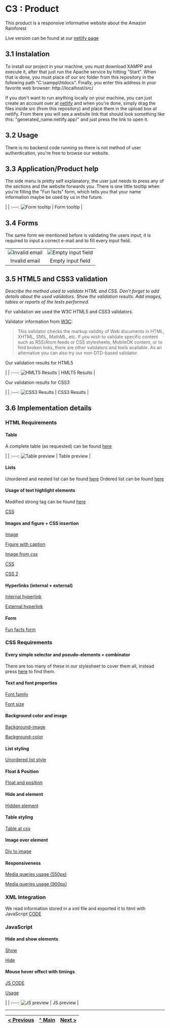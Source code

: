 # C3 : Product

This product is a responsive informative website about the Amazon Rainforest

Live version can be found at our [netlify page](https://tiwm2021-ti-g04.netlify.app/)

## 3.1 Instalation

To install our project in your machine, you must download XAMPP and execute it, after that just run the Apache service by hitting "Start".
When that is done, you must place of our src folder from this repository in the following path "C:\xampp\htdocs".
Finally, you enter this address in your favorite web browser: http://localhost/src/

If you don't want to run anything locally on your machine, you can just create an account over at [netlify](www.netlify.com) and when you're done, simply drag the files inside src (from this repository) and place them in the upload box at netlify.
From there you will see a website link that should look something like this: "generated_name.netlify.app/" and just press the link to open it.

## 3.2 Usage

There is no backend code running so there is not method of user authentication, you're free to browse our website.

## 3.3 Application/Product help

The side menu is pretty self explanatory, the user just needs to press any of the sections and the website forwards you.
There is one little tooltip when you're filling the "Fun facts" form, which tells you that your name information maybe be used by us in the future.

| |
:---:
![Form tooltip](images/form_tooltip.png) |
Form tooltip |

## 3.4 Forms

The same form we mentioned before is validating the users input, it is required to input a correct e-mail and to fill every input field.

| | |
:---: | :---:
![Invalid email](images/not_an_email.png) | ![Empty input field](images/no_facts_no_fun.png)
Invalid email |  Empty input field


## 3.5 HTML5 and CSS3 validation

_Describe the method used to validate HTML and CSS. Don't forget to add details about the used validators. Show the validation results._
_Add images, tables or reports of the tests performed._

For validation we used the W3C HTML5 and CSS3 validators.

Validator information from [W3C](https://validator.w3.org/): 
> This validator checks the markup validity of Web documents in HTML, XHTML, SMIL, MathML, etc. If you wish to validate specific content such as RSS/Atom feeds or CSS stylesheets, MobileOK content, or to find broken links, there are other validators and tools available. As an alternative you can also try our non-DTD-based validator.

Our validation results for HTML5

| |
:---:
![HMLT5 Results](images/html5_results.png) |
HMLT5 Results |

Our validation results for CSS3

| |
:---:
![CSS3 Results](images/css3_results.png) |
CSS3 Results |

## 3.6 Implementation details

### HTML Requirements

#### Table

A complete table (as requested) can be found [here](https://github.com/TI-04/-tiwm2021-ti-g04/blob/main/src/biocenose.html#L54)

| |
:---:
![Table preview](images/flora_table.png) |
Table preview |

#### Lists

Unordered and nested list can be found [here](https://github.com/TI-04/-tiwm2021-ti-g04/blob/main/src/index.html#L79)
Ordered list can be found [here](https://github.com/TI-04/-tiwm2021-ti-g04/blob/main/src/curiosidades.html#L46)

#### Usage of text highlight elements

Modified strong tag can be found [here](https://github.com/TI-04/-tiwm2021-ti-g04/blob/main/src/biocenose.html#L42)

[CSS](https://github.com/TI-04/-tiwm2021-ti-g04/blob/main/src/style.css#L83)

#### Images and figure + CSS insertion

[Image](https://github.com/TI-04/-tiwm2021-ti-g04/blob/main/src/historia.html#L82)

[Figure with caption](https://github.com/TI-04/-tiwm2021-ti-g04/blob/main/src/historia.html#L37)

[Image from css](https://github.com/TI-04/-tiwm2021-ti-g04/blob/main/src/curiosidades.html#L75)

[CSS](https://github.com/TI-04/-tiwm2021-ti-g04/blob/main/src/style.css#L649)

[CSS 2](https://github.com/TI-04/-tiwm2021-ti-g04/blob/main/src/style.css#L12)

#### Hyperlinks (internal + external)

[Internal hyperlink](https://github.com/TI-04/-tiwm2021-ti-g04/blob/main/src/index.html#L16)

[External hyperlink](https://github.com/TI-04/-tiwm2021-ti-g04/blob/main/src/index.html#L29)

#### Form

[Fun facts form](https://github.com/TI-04/-tiwm2021-ti-g04/blob/main/src/curiosidades.html#L90)

### CSS Requirements

#### Every simple selector and pseudo-elements + combinator

There are too many of these in our stylesheet to cover them all, instead press [here](https://github.com/TI-04/-tiwm2021-ti-g04/blob/main/src/style.css) to find them.

#### Text and font properties

[Font family](https://github.com/TI-04/-tiwm2021-ti-g04/blob/main/src/style.css#L2)

[Font size](https://github.com/TI-04/-tiwm2021-ti-g04/blob/main/src/style.css#L6)

#### Background color and image

[Background-image](https://github.com/TI-04/-tiwm2021-ti-g04/blob/main/src/style.css#L12)

[Background-color](https://github.com/TI-04/-tiwm2021-ti-g04/blob/main/src/style.css#L15)

#### List styling

[Unordered list style](https://github.com/TI-04/-tiwm2021-ti-g04/blob/main/src/style.css#L226)

#### Float & Position

[Float and position](https://github.com/TI-04/-tiwm2021-ti-g04/blob/main/src/style.css#L260)

#### Hide and element

[Hidden element](https://github.com/TI-04/-tiwm2021-ti-g04/blob/main/src/style.css#L516)

#### Table styling

[Table at css](https://github.com/TI-04/-tiwm2021-ti-g04/blob/main/src/style.css#L472)

#### Image over element

[Div to image](https://github.com/TI-04/-tiwm2021-ti-g04/blob/main/src/style.css#L649)

#### Responsiveness

[Media queries usage (550px)](https://github.com/TI-04/-tiwm2021-ti-g04/blob/main/src/style.css#L449)

[Media queries usage (900px)](https://github.com/TI-04/-tiwm2021-ti-g04/blob/main/src/style.css#L525)


### XML Integration

We read information stored in a xml file and exported it to html with JavaScript [CODE](https://github.com/TI-04/-tiwm2021-ti-g04/blob/main/src/biocenose.html#L132)

### JavaScript

#### Hide and show elements

[Show](https://github.com/TI-04/-tiwm2021-ti-g04/blob/main/src/javascript.js#L11)

[Hide](https://github.com/TI-04/-tiwm2021-ti-g04/blob/main/src/javascript.js#L17)

#### Mouse hover effect with timings

[JS CODE](https://github.com/TI-04/-tiwm2021-ti-g04/blob/main/src/javascript.js#L32)

[Usage](https://github.com/TI-04/-tiwm2021-ti-g04/blob/75100d2d283e0797eaf8c9bba6c2ae45c5dd90e1/src/curiosidades.html#L28)

| |
:---:
![JS preview](images/js_preview.png) |
JS preview |



---
[< Previous](c2.md) | [^ Main](../../../) | [Next >](c4.md)
:--- | :---: | ---: 
